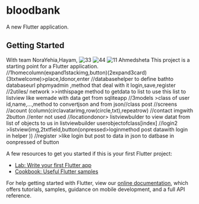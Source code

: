 # bloodbank

A new Flutter application.

## Getting Started
With team  NoraYehia,Hayam,
![33](https://user-images.githubusercontent.com/52428892/178899713-44b83b5a-b44c-4c75-ac68-bb3b6c004748.png)
![44](https://user-images.githubusercontent.com/52428892/178899715-fec218a2-bc0a-499c-8a96-9f9cf04a84e6.png)
![11](https://user-images.githubusercontent.com/52428892/178899725-d58b481f-f648-44f4-a02a-cf7cd5abe050.png)
Ahmedsheta
This project is a starting point for a Flutter application.
//1homecolumn(expand1stackimg,button)(2expand3card)(3txtwelcome)>place,ldonor,enter
//databasehelper to define bathto databaseurl phpmyadmin ,method that deal with it login,save,register
//2utiles/ network >>inthispage method to getdata to list to use this list to listview like wemade with data get from sqliteapp
//3models >class of user id,name,...,method to convertjson and from json//class post
//screens
//acount (column(circlavatarimg,row(circle,txt),repeatrow)
//contact imgwith 2button
//enter not used
//locationdonor> listviewbulder to view datat from list of objects to us in listviewbuilder userobjectofclass[index]
//login2 >listview(img,2txtfield,button(onpressed>loginmethod post datawith login in helper ))
//register >like login but post to data in json to datbase in oonpressed of button

A few resources to get you started if this is your first Flutter project:

- [Lab: Write your first Flutter app](https://flutter.dev/docs/get-started/codelab)
- [Cookbook: Useful Flutter samples](https://flutter.dev/docs/cookbook)

For help getting started with Flutter, view our
[online documentation](https://flutter.dev/docs), which offers tutorials,
samples, guidance on mobile development, and a full API reference.
